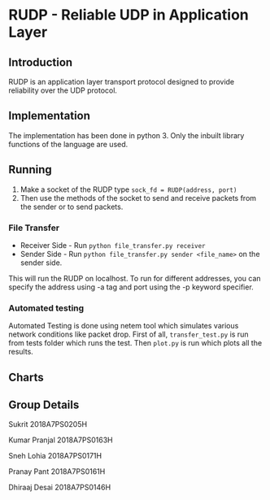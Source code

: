 # RUDP - Reliable UDP in Application Layer

## Introduction

RUDP is an application layer transport protocol designed to provide reliability over the UDP protocol.

## Implementation

The implementation has been done in python 3. Only the inbuilt library functions of the language are used.

## Running

1. Make a socket of the RUDP type `sock_fd = RUDP(address, port)`
2. Then use the methods of the socket to send and receive packets from the sender or to send packets.

### File Transfer

-   Receiver Side - Run `python file_transfer.py receiver`
-   Sender Side - Run `python file_transfer.py sender <file_name>` on the sender side.

This will run the RUDP on localhost.
To run for different addresses, you can specify the address using -a tag and port using the -p keyword specifier.

### Automated testing

Automated Testing is done using netem tool which simulates various network conditions like packet drop. First of all, `transfer_test.py` is run from tests folder which runs the test. Then `plot.py` is run which plots all the results.

## Charts

## Group Details

Sukrit 2018A7PS0205H

Kumar Pranjal 2018A7PS0163H

Sneh Lohia 2018A7PS0171H

Pranay Pant 2018A7PS0161H

Dhiraaj Desai 2018A7PS0146H
